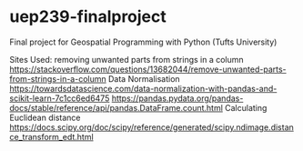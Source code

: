 # uep239-finalproject
Final project for Geospatial Programming with Python (Tufts University)

Sites Used: 
removing unwanted parts from strings in a column 
https://stackoverflow.com/questions/13682044/remove-unwanted-parts-from-strings-in-a-column 
Data Normalisation
https://towardsdatascience.com/data-normalization-with-pandas-and-scikit-learn-7c1cc6ed6475
https://pandas.pydata.org/pandas-docs/stable/reference/api/pandas.DataFrame.count.html
Calculating Euclidean distance
https://docs.scipy.org/doc/scipy/reference/generated/scipy.ndimage.distance_transform_edt.html